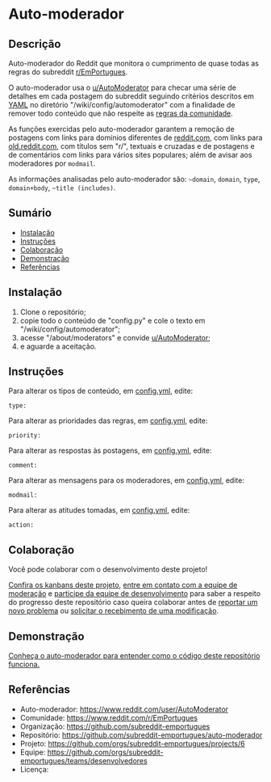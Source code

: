 # Auto-moderador

## Descrição
Auto-moderador do Reddit que monitora o cumprimento de quase todas as regras do subreddit [r/EmPortugues](https://www.reddit.com/r/EmPortugues/).

O auto-moderador usa o [u/AutoModerator](https://www.reddit.com/user/AutoModerator/) para checar uma série de detalhes em cada postagem do subreddit seguindo critérios descritos em [YAML](https://pt.wikipedia.org/wiki/YAML) no diretório "/wiki/config/automoderator" com a finalidade de remover todo conteúdo que não respeite as [regras da comunidade](https://www.reddit.com/r/EmPortugues/about/wiki/rules).

As funções exercidas pelo auto-moderador garantem a remoção de postagens com links para domínios diferentes de [reddit.com](https://www.reddit.com/), com links para [old.reddit.com](https://old.reddit.com/), com títulos sem "r/", textuais e cruzadas e de postagens e de comentários com links para vários sites populares; além de avisar aos moderadores por `modmail`.

As informações analisadas pelo auto-moderador são: `~domain`, `domain`, `type`, `domain+body`, `~title (includes)`.

## Sumário
* [Instalação](#Instalação)
* [Instruções](#Instruções)
* [Colaboração](#Colaboração)
* [Demonstração](#Demonstração)
* [Referências](#Referências)

## Instalação
1. Clone o repositório;
2. copie todo o conteúdo de "config.py" e cole o texto em "/wiki/config/automoderator";
3. acesse "/about/moderators" e convide [u/AutoModerator](https://www.reddit.com/user/AutoModerator);
4. e aguarde a aceitação.

## Instruções
Para alterar os tipos de conteúdo, em [config.yml](https://github.com/subreddit-emportugues/auto-moderador/blob/master/config.yml), edite:
```
type:
```

Para alterar as prioridades das regras, em [config.yml](https://github.com/subreddit-emportugues/auto-moderador/blob/master/config.yml), edite:
```
priority:
```

Para alterar as respostas às postagens, em [config.yml](https://github.com/subreddit-emportugues/auto-moderador/blob/master/config.yml), edite:
```
comment:
```

Para alterar as mensagens para os moderadores, em [config.yml](https://github.com/subreddit-emportugues/auto-moderador/blob/master/config.yml), edite:
```
modmail:
```

Para alterar as atitudes tomadas, em [config.yml](https://github.com/subreddit-emportugues/auto-moderador/blob/master/config.yml), edite:
```
action:
```

## Colaboração

Você pode colaborar com o desenvolvimento deste projeto! 

[Confira os kanbans deste projeto](https://github.com/orgs/subreddit-emportugues/projects/6), [entre em contato com a equipe de moderação](https://reddit.com/message/compose?to=/r/EmPortugues) e [participe da equipe de desenvolvimento](https://github.com/orgs/subreddit-emportugues/teams/desenvolvedores) para saber a respeito do progresso deste repositório caso queira colaborar antes de [reportar um novo problema](https://github.com/subreddit-emportugues/auto-moderador/issues) ou [solicitar o recebimento de uma modificação](https://github.com/subreddit-emportugues/auto-moderador/pulls).

## Demonstração

[Conheça o auto-moderador para entender como o código deste repositório funciona.](https://www.reddit.com/user/AutoModerator)

## Referências

* Auto-moderador: https://www.reddit.com/user/AutoModerator
* Comunidade: https://www.reddit.com/r/EmPortugues
* Organização: https://github.com/subreddit-emportugues
* Repositório: https://github.com/subreddit-emportugues/auto-moderador
* Projeto: https://github.com/orgs/subreddit-emportugues/projects/6
* Equipe: https://github.com/orgs/subreddit-emportugues/teams/desenvolvedores
* Licença:
